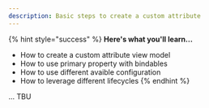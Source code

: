 ```yaml
---
description: Basic steps to create a custom attribute
---
```


{% hint style="success" %}
**Here's what you'll learn...**

* How to create a custom attribute view model
* How to use primary property with bindables
* How to use different avaible configuration
* How to leverage different lifecycles
{% endhint %}

... TBU
